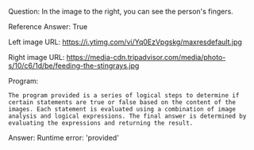 Question: In the image to the right, you can see the person's fingers.

Reference Answer: True

Left image URL: https://i.ytimg.com/vi/Yq0EzVpgskg/maxresdefault.jpg

Right image URL: https://media-cdn.tripadvisor.com/media/photo-s/10/c6/1d/be/feeding-the-stingrays.jpg

Program:

```
The program provided is a series of logical steps to determine if certain statements are true or false based on the content of the images. Each statement is evaluated using a combination of image analysis and logical expressions. The final answer is determined by evaluating the expressions and returning the result.
```
Answer: Runtime error: 'provided'

